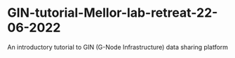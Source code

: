 # GIN-tutorial-Mellor-lab-retreat-22-06-2022
An introductory tutorial to GIN (G-Node Infrastructure) data sharing platform
